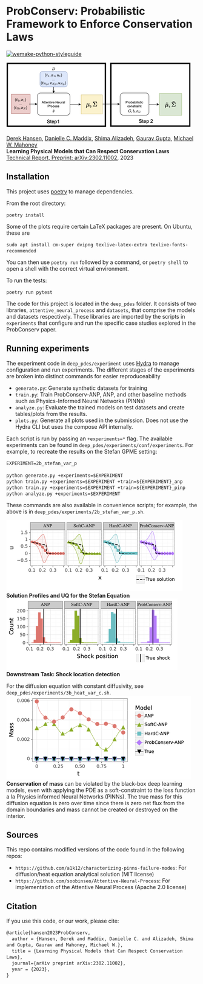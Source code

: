 # ProbConserv: Probabilistic Framework to Enforce Conservation Laws
[![wemake-python-styleguide](https://img.shields.io/badge/style-wemake-000000.svg)](https://github.com/wemake-services/wemake-python-styleguide)

![Image](resources/schematic.png)

[Derek Hansen](http://www-personal.umich.edu/~dereklh/), [Danielle C. Maddix](https://dcmaddix.github.io/), [Shima Alizadeh](https://scholar.google.com/citations?user=r3qS03kAAAAJ&hl=en), [Gaurav Gupta](http://guptagaurav.me/index.html), [Michael W. Mahoney](https://www.stat.berkeley.edu/~mmahoney/) \
**Learning Physical Models that Can Respect Conservation Laws** \
[Technical Report, Preprint: arXiv:2302.11002](https://arxiv.org/abs/2302.11002), 2023

## Installation
This project uses [poetry](https://python-poetry.org/) to manage dependencies.

From the root directory:
```
poetry install
```

Some of the plots require certain LaTeX packages are present. On Ubuntu, these are
```
sudo apt install cm-super dvipng texlive-latex-extra texlive-fonts-recommended
```

You can then use `poetry run` followed by a command, or `poetry shell` to open a shell with the correct virtual environment.

To run the tests:
```
poetry run pytest
```
The code for this project is located in the `deep_pdes` folder. It consists of two libraries, `attentive_neural_process` and  `datasets`, that comprise the models and datasets respectively.
These libraries are imported by the scripts in `experiments` that configure and run the specific case studies explored in the ProbConserv paper.
## Running experiments
The experiment code in `deep_pdes/experiment` uses [Hydra](https://hydra.cc/) to manage configuration and run experiments. The different stages of the experiments are broken into distinct commands for easier reproduceability
- `generate.py`: Generate synthetic datasets for training
- `train.py`: Train ProbConserv-ANP, ANP, and other baseline methods such as Physics-Informed Neural Networks (PINNs)
- `analyze.py`: Evaluate the trained models on test datasets and create tables/plots from the results.
- `plots.py`: Generate all plots used in the submission. Does not use the Hydra CLI but uses the compose API internally.

Each script is run by passing an `+experiments=*` flag. The available experiments can be found in `deep_pdes/experiments/conf/experiments`. For example, to recreate the results on the Stefan GPME setting:
```
EXPERIMENT=2b_stefan_var_p

python generate.py +experiments=$EXPERIMENT
python train.py +experiments=$EXPERIMENT +train=${EXPERIMENT}_anp
python train.py +experiments=$EXPERIMENT +train=${EXPERIMENT}_pinp
python analyze.py +experiments=$EXPERIMENT
```
These commands are also available in convenience scripts; for example, the above is in `deep_pdes/experiments/2b_stefan_var_p.sh`.

![Image](resources/stefan_solution_profile_UQ) \
**Solution Profiles and UQ for the Stefan Equation** \
![Image](resources/stefan_shock_position_downstream_task) \
**Downstream Task: Shock location detection**

For the diffusion equation with constant diffusivity, see  `deep_pdes/experiments/3b_heat_var_c.sh`.
![Image](resources//diffusion_eqtn_conserv_mass.png) \
**Conservation of mass** can be violated by the black-box deep learning models, even with applying the PDE as a soft-constraint to the loss function a la Physics informed Neural Networks (PINNs). The true mass for this diffusion equation is zero over time since there is zero net flux from the domain boundaries and mass cannot be created or destroyed on the interior.

## Sources
This repo contains modified versions of the code found in the following repos:
- `https://github.com/a1k12/characterizing-pinns-failure-modes`: For diffusion/heat equation analytical solution (MIT license)
- `https://github.com/soobinseo/Attentive-Neural-Process`: For implementation of the Attentive Neural Process (Apache 2.0 license)

## Citation
If you use this code, or our work, please cite:
```
@article{hansen2023ProbConserv,
  author = {Hansen, Derek and Maddix, Danielle C. and Alizadeh, Shima and Gupta, Gaurav and Mahoney, Michael W.},
  title = {Learning Physical Models that Can Respect Conservation Laws},
  journal={arXiv preprint arXiv:2302.11002},
  year = {2023},
}
